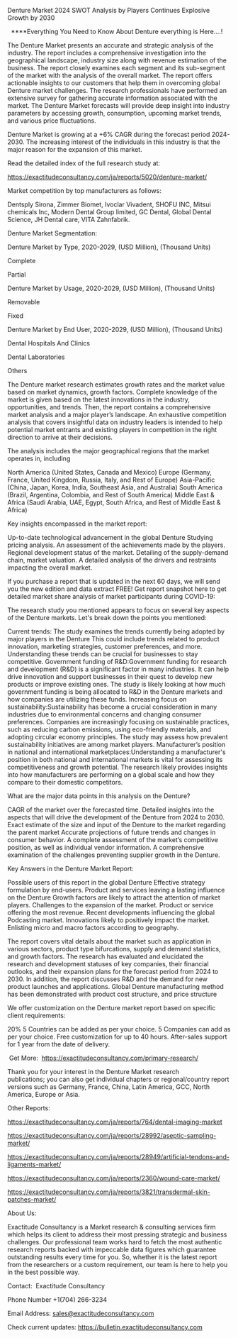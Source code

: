 Denture Market 2024 SWOT Analysis by Players Continues Explosive Growth by 2030

  ****Everything You Need to Know About Denture everything is Here....!

The Denture Market presents an accurate and strategic analysis of the industry. The report includes a comprehensive investigation into the geographical landscape, industry size along with revenue estimation of the business. The report closely examines each segment and its sub-segment of the market with the analysis of the overall market. The report offers actionable insights to our customers that help them in overcoming global Denture market challenges. The research professionals have performed an extensive survey for gathering accurate information associated with the market. The Denture Market forecasts will provide deep insight into industry parameters by accessing growth, consumption, upcoming market trends, and various price fluctuations.

Denture Market is growing at a +6% CAGR during the forecast period 2024-2030. The increasing interest of the individuals in this industry is that the major reason for the expansion of this market.

Read the detailed index of the full research study at:

https://exactitudeconsultancy.com/ja/reports/5020/denture-market/

Market competition by top manufacturers as follows:

Dentsply Sirona, Zimmer Biomet, Ivoclar Vivadent, SHOFU INC, Mitsui chemicals Inc, Modern Dental Group limited, GC Dental, Global Dental Science, JH Dental care, VITA Zahnfabrik.

Denture Market Segmentation:

Denture Market by Type, 2020-2029, (USD Million), (Thousand Units)

Complete

Partial

Denture Market by Usage, 2020-2029, (USD Million), (Thousand Units)

Removable

Fixed

Denture Market by End User, 2020-2029, (USD Million), (Thousand Units)

Dental Hospitals And Clinics

Dental Laboratories

Others

The Denture market research estimates growth rates and the market value based on market dynamics, growth factors. Complete knowledge of the market is given based on the latest innovations in the industry, opportunities, and trends. Then, the report contains a comprehensive market analysis and a major player’s landscape. An exhaustive competition analysis that covers insightful data on industry leaders is intended to help potential market entrants and existing players in competition in the right direction to arrive at their decisions.

The analysis includes the major geographical regions that the market operates in, including

North America (United States, Canada and Mexico)
Europe (Germany, France, United Kingdom, Russia, Italy, and Rest of Europe)
Asia-Pacific (China, Japan, Korea, India, Southeast Asia, and Australia)
South America (Brazil, Argentina, Colombia, and Rest of South America)
Middle East & Africa (Saudi Arabia, UAE, Egypt, South Africa, and Rest of Middle East & Africa)

Key insights encompassed in the market report:

Up-to-date technological advancement in the global Denture
Studying pricing analysis.
An assessment of the achievements made by the players.
Regional development status of the market.
Detailing of the supply-demand chain, market valuation.
A detailed analysis of the drivers and restraints impacting the overall market.

If you purchase a report that is updated in the next 60 days, we will send you the new edition and data extract FREE! Get report snapshot here to get detailed market share analysis of market participants during COVID-19:

The research study you mentioned appears to focus on several key aspects of the Denture markets. Let's break down the points you mentioned:

Current trends: The study examines the trends currently being adopted by major players in the Denture This could include trends related to product innovation, marketing strategies, customer preferences, and more. Understanding these trends can be crucial for businesses to stay competitive.
Government funding of R&D:Government funding for research and development (R&D) is a significant factor in many industries. It can help drive innovation and support businesses in their quest to develop new products or improve existing ones. The study is likely looking at how much government funding is being allocated to R&D in the Denture markets and how companies are utilizing these funds.
Increasing focus on sustainability:Sustainability has become a crucial consideration in many industries due to environmental concerns and changing consumer preferences. Companies are increasingly focusing on sustainable practices, such as reducing carbon emissions, using eco-friendly materials, and adopting circular economy principles. The study may assess how prevalent sustainability initiatives are among market players.
Manufacturer’s position in national and international marketplaces:Understanding a manufacturer's position in both national and international markets is vital for assessing its competitiveness and growth potential. The research likely provides insights into how manufacturers are performing on a global scale and how they compare to their domestic competitors.

What are the major data points in this analysis on the Denture?

CAGR of the market over the forecasted time.
Detailed insights into the aspects that will drive the development of the Denture from 2024 to 2030.
Exact estimate of the size and input of the Denture to the market regarding the parent market
Accurate projections of future trends and changes in consumer behavior. A complete assessment of the market’s competitive position, as well as individual vendor information.
A comprehensive examination of the challenges preventing supplier growth in the Denture.

Key Answers in the Denture Market Report:

Possible users of this report in the global Denture
Effective strategy formulation by end-users.
Product and services leaving a lasting influence on the Denture
Growth factors are likely to attract the attention of market players.
Challenges to the expansion of the market.
Product or service offering the most revenue.
Recent developments influencing the global Podcasting market.
Innovations likely to positively impact the market.
Enlisting micro and macro factors according to geography.

The report covers vital details about the market such as application in various sectors, product type bifurcations, supply and demand statistics, and growth factors. The research has evaluated and elucidated the research and development statuses of key companies, their financial outlooks, and their expansion plans for the forecast period from 2024 to 2030. In addition, the report discusses R&D and the demand for new product launches and applications. Global Denture manufacturing method has been demonstrated with product cost structure, and price structure

We offer customization on the Denture market report based on specific client requirements:

20%
5 Countries can be added as per your choice.
5 Companies can add as per your choice.
Free customization for up to 40 hours.
After-sales support for 1 year from the date of delivery.

 Get More:  https://exactitudeconsultancy.com/primary-research/

Thank you for your interest in the Denture Market research publications; you can also get individual chapters or regional/country report versions such as Germany, France, China, Latin America, GCC, North America, Europe or Asia.

Other Reports:

https://exactitudeconsultancy.com/ja/reports/764/dental-imaging-market

https://exactitudeconsultancy.com/ja/reports/28992/aseptic-sampling-market/

https://exactitudeconsultancy.com/ja/reports/28949/artificial-tendons-and-ligaments-market/

https://exactitudeconsultancy.com/ja/reports/2360/wound-care-market/

https://exactitudeconsultancy.com/ja/reports/3821/transdermal-skin-patches-market/

About Us:

Exactitude Consultancy is a Market research & consulting services firm which helps its client to address their most pressing strategic and business challenges. Our professional team works hard to fetch the most authentic research reports backed with impeccable data figures which guarantee outstanding results every time for you. So, whether it is the latest report from the researchers or a custom requirement, our team is here to help you in the best possible way.

Contact:  Exactitude Consultancy

Phone Number +1(704) 266-3234

Email Address: sales@exactitudeconsultancy.com

Check current updates: https://bulletin.exactitudeconsultancy.com
